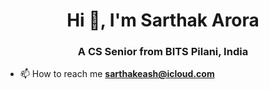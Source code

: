 <h1 align="center">Hi 👋, I'm Sarthak Arora</h1>
<h3 align="center">A CS Senior from BITS Pilani, India</h3>

- 📫 How to reach me **sarthakeash@icloud.com**
